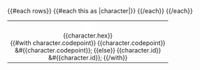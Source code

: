 <table>
  <tbody>
    {{#each rows}}
    <tr>
      {{#each this as |character|}}
      <td align="center">
        <img height="20px" src="./assets/midpixels.svg#{{character.id}}"/><br/>
        {{character.hex}}<br/>
        {{#with character.codepoint}}
        {{character.codepoint}}<br/>
        &#{{character.codepoint}};
        {{else}}
        {{character.id}}<br/>
        &#{{character.id}};
        {{/with}}
      </td>
      {{/each}}
    </tr>
    {{/each}}
  </tbody>
</table>
